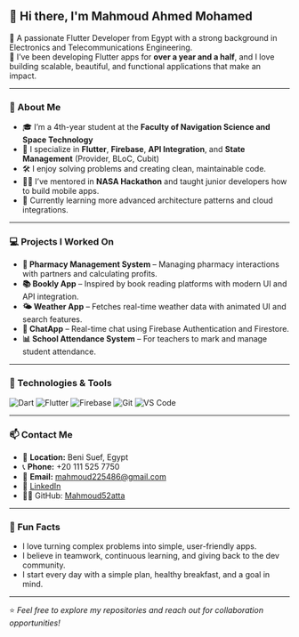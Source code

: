 ## 👋 Hi there, I'm Mahmoud Ahmed Mohamed

🎯 A passionate Flutter Developer from Egypt with a strong background in Electronics and Telecommunications Engineering.  
🚀 I’ve been developing Flutter apps for **over a year and a half**, and I love building scalable, beautiful, and functional applications that make an impact.

---

### 💼 About Me

- 🎓 I’m a 4th-year student at the **Faculty of Navigation Science and Space Technology**  
- 🧠 I specialize in **Flutter**, **Firebase**, **API Integration**, and **State Management** (Provider, BLoC, Cubit)
- 🛠️ I enjoy solving problems and creating clean, maintainable code.
- 🧑‍🏫 I’ve mentored in **NASA Hackathon** and taught junior developers how to build mobile apps.
- 🌱 Currently learning more advanced architecture patterns and cloud integrations.

---

### 💻 Projects I Worked On
- **📱 Pharmacy Management System** – Managing pharmacy interactions with partners and calculating profits.
- **📚 Bookly App** – Inspired by book reading platforms with modern UI and API integration.
- **🌤️ Weather App** – Fetches real-time weather data with animated UI and search features.
- **💬 ChatApp** – Real-time chat using Firebase Authentication and Firestore.
- **📊 School Attendance System** – For teachers to mark and manage student attendance.

---

### 🔧 Technologies & Tools

![Dart](https://img.shields.io/badge/Dart-0175C2?style=for-the-badge&logo=dart&logoColor=white)
![Flutter](https://img.shields.io/badge/Flutter-02569B?style=for-the-badge&logo=flutter&logoColor=white)
![Firebase](https://img.shields.io/badge/Firebase-FFCA28?style=for-the-badge&logo=firebase&logoColor=black)
![Git](https://img.shields.io/badge/Git-F05032?style=for-the-badge&logo=git&logoColor=white)
![VS Code](https://img.shields.io/badge/VS%20Code-007ACC?style=for-the-badge&logo=visual-studio-code&logoColor=white)

---

### 📫 Contact Me

- 📍 **Location:** Beni Suef, Egypt  
- 📞 **Phone:** +20 111 525 7750  
- 📧 **Email:** mahmoud225486@gmail.com  
- 🔗 [LinkedIn](https://www.linkedin.com/in/mahmoud-ahmed-856765266/)  
- 🧑‍💻 GitHub: [Mahmoud52atta](https://github.com/Mahmoud52atta)

---

### 🌟 Fun Facts

- I love turning complex problems into simple, user-friendly apps.
- I believe in teamwork, continuous learning, and giving back to the dev community.
- I start every day with a simple plan, healthy breakfast, and a goal in mind.

---

⭐️ *Feel free to explore my repositories and reach out for collaboration opportunities!*  
